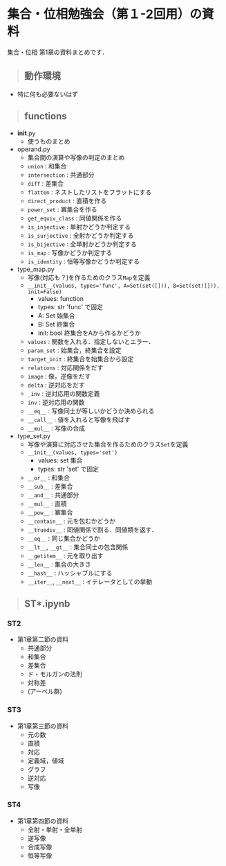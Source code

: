 # 集合・位相勉強会（第１-2回用）の資料
集合・位相 第1章の資料まとめです．
> ## 動作環境
- 特に何も必要ないはず
> ## functions
- __init__.py
    - 使うものまとめ
- operand.py
    - 集合間の演算や写像の判定のまとめ
    - ```union```
        : 和集合
    - ```intersection```
        : 共通部分
    - ```diff```
        : 差集合
    - ```flatten```
        : ネストしたリストをフラットにする
    - ```direct_product```
        : 直積を作る
    - ```power_set```
        : 冪集合を作る
    - `get_equiv_class`
        : 同値関係を作る
    - `is_injective`
        : 単射かどうか判定する
    - `is_surjective`
        : 全射かどうか判定する
    - `is_bijective`
        : 全単射かどうか判定する
    - `is_map`
        : 写像かどうか判定する
     - `is_identity`
        : 恒等写像かどうか判定する
- type_map.py
    - 写像(対応も？)を作るためのクラス`Map`を定義
    - `__init__(values, types='func', A=Set(set([])), B=Set(set([])), init=False)`
        - values: function
        - types: str 'func' で固定
        - A: Set 始集合
        - B: Set 終集合
        - init: bool 終集合をAから作るかどうか
    - `values`
        : 関数を入れる．指定しないとエラー．
    - `param_set`
        : 始集合，終集合を設定
    - `target_init`
        : 終集合を始集合から設定
    - `relations`
        : 対応関係をだす
    - `image`
        : 像，逆像をだす
    - `delta`
        : 逆対応をだす
    - `_inv`
        : 逆対応用の関数定義
    - `inv`
        : 逆対応用の関数
    - `__eq__`
        : 写像同士が等しいかどうか決められる
    - `__call__`
        : 値を入れると写像を飛ばす
    - `__mul__`
        : 写像の合成
- type_set.py
    - 写像や演算に対応させた集合を作るためのクラス`Set`を定義
    - `__init__(values, types='set')`
        - values: set 集合
        - types: str 'set' で固定
    - `__or__`
        : 和集合
    - `__sub__`
        : 差集合
    - `__and__`
        : 共通部分
    - `__mul__`
        : 直積
    - `__pow__`
        : 冪集合
    - `__contain__`
        : 元を包むかどうか
    - `__truediv__`
        : 同値関係で割る．同値類を返す．
    - `__eq__`
        : 同じ集合かどうか
    - `__lt__`, `__gt__`
        : 集合同士の包含関係
    - `__getitem__`
        : 元を取り出す
    - `__len__`
        : 集合の大きさ
    - `__hash__`
        : ハッシャブルにする
    - `__iter__`, `__next__`
        : イテレータとしての挙動


> ## ST*.ipynb
### ST2
- 第1章第二節の資料
    - 共通部分
    - 和集合
    - 差集合
    - ド・モルガンの法則
    - 対称差
    - (アーベル群)
### ST3
- 第1章第三節の資料
    - 元の数
    - 直積
    - 対応
    - 定義域，値域
    - グラフ
    - 逆対応
    - 写像
### ST4
- 第1章第四節の資料
    - 全射・単射・全単射
    - 逆写像
    - 合成写像
    - 恒等写像
